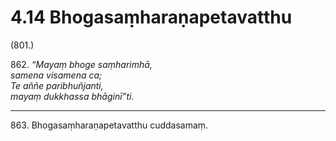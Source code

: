 # 4.14 Bhogasaṃharaṇapetavatthu

(801.)

862\. _“Mayaṃ bhoge saṃharimhā,_  
_samena visamena ca;_  
_Te aññe paribhuñjanti,_  
_mayaṃ dukkhassa bhāginī”ti._  

---

863\. Bhogasaṃharaṇapetavatthu cuddasamaṃ.
